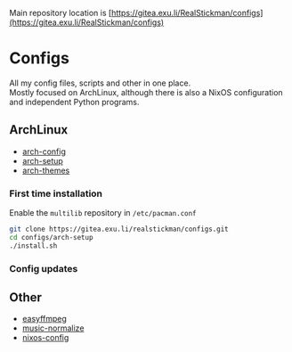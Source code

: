 Main repository location is [https://gitea.exu.li/RealStickman/configs](https://gitea.exu.li/RealStickman/configs)

# Configs

All my config files, scripts and other in one place.  
Mostly focused on ArchLinux, although there is also a NixOS configuration and independent Python programs.

## ArchLinux

- [arch-config](./arch-config)
- [arch-setup](./arch-setup)
- [arch-themes](./arch-themes)

### First time installation

Enable the `multilib` repository in `/etc/pacman.conf`

```sh
git clone https://gitea.exu.li/realstickman/configs.git
cd configs/arch-setup
./install.sh
```

### Config updates

## Other

- [easyffmpeg](./easyffmpeg)
- [music-normalize](./music-normalize)
- [nixos-config](./nixos-config)

